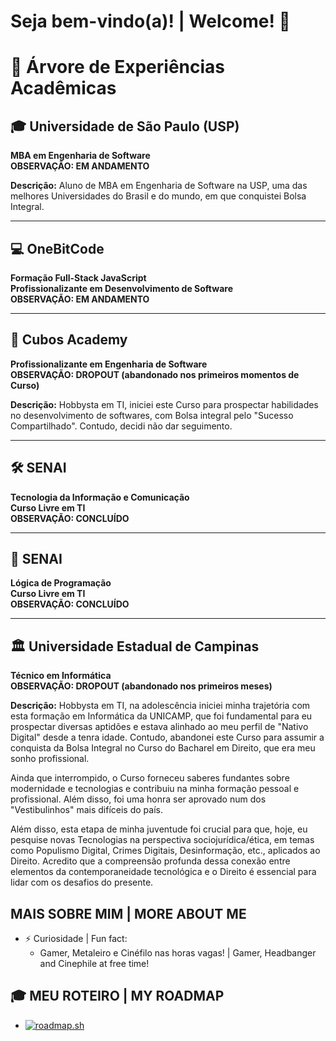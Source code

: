 # Seja bem-vindo(a)! | Welcome! 👋

# 🌳 Árvore de Experiências Acadêmicas

## 🎓 Universidade de São Paulo (USP)
**MBA em Engenharia de Software**  
**OBSERVAÇÃO: EM ANDAMENTO**

**Descrição:**
Aluno de MBA em Engenharia de Software na USP, uma das melhores Universidades do Brasil e do mundo, em que conquistei Bolsa Integral.

----------------------------

## 💻 OneBitCode
**Formação Full-Stack JavaScript**  
**Profissionalizante em Desenvolvimento de Software**  
**OBSERVAÇÃO: EM ANDAMENTO**

----------------------------

## 🚀 Cubos Academy
**Profissionalizante em Engenharia de Software**  
**OBSERVAÇÃO: DROPOUT (abandonado nos primeiros momentos de Curso)**

**Descrição:**
Hobbysta em TI, iniciei este Curso para prospectar habilidades no desenvolvimento de softwares, com Bolsa integral pelo "Sucesso Compartilhado". Contudo, decidi não dar seguimento.

----------------------------

## 🛠️ SENAI
**Tecnologia da Informação e Comunicação**  
**Curso Livre em TI**  
**OBSERVAÇÃO: CONCLUÍDO**

----------------------------

## 🧩 SENAI
**Lógica de Programação**  
**Curso Livre em TI**  
**OBSERVAÇÃO: CONCLUÍDO**

----------------------------

## 🏛️ Universidade Estadual de Campinas
**Técnico em Informática**  
**OBSERVAÇÃO: DROPOUT (abandonado nos primeiros meses)**

**Descrição:** 
Hobbysta em TI, na adolescência iniciei minha trajetória com esta formação em Informática da UNICAMP, que foi fundamental para eu prospectar diversas aptidões e estava alinhado ao meu perfil de "Nativo Digital" desde a tenra idade. Contudo, abandonei este Curso para assumir a conquista da Bolsa Integral no Curso do Bacharel em Direito, que era meu sonho profissional.

Ainda que interrompido, o Curso forneceu saberes fundantes sobre modernidade e tecnologias e contribuiu na minha formação pessoal e profissional. Além disso, foi uma honra ser aprovado num dos "Vestibulinhos" mais difíceis do país.

Além disso, esta etapa de minha juventude foi crucial para que, hoje, eu pesquise novas Tecnologias na perspectiva sociojurídica/ética, em temas como Populismo Digital, Crimes Digitais, Desinformação, etc., aplicados ao Direito. Acredito que a compreensão profunda dessa conexão entre elementos da contemporaneidade tecnológica e o Direito é essencial para lidar com os desafios do presente.

## MAIS SOBRE MIM | MORE ABOUT ME

- ⚡ Curiosidade | Fun fact:
  - Gamer, Metaleiro e Cinéfilo nas horas vagas! | Gamer, Headbanger and Cinephile at free time!
 
## 🎓 MEU ROTEIRO | MY ROADMAP
  - <a href="https://roadmap.sh"><img src="https://api.roadmap.sh/v1-badge/wide/64d850f7aa497d7fa52d6caf?variant=dark" alt="roadmap.sh"/></a>
